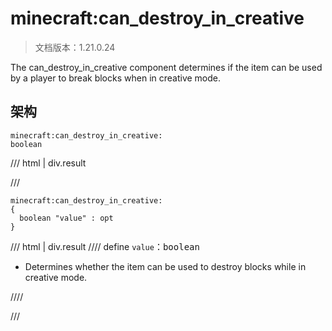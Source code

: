 # minecraft:can_destroy_in_creative

> 文档版本：1.21.0.24

The can_destroy_in_creative component determines if the item can be used by a player to break blocks when in creative mode.

## 架构

```mcschema
minecraft:can_destroy_in_creative:
boolean

```

/// html | div.result

///


```mcschema
minecraft:can_destroy_in_creative:
{
  boolean "value" : opt
}

```

/// html | div.result
//// define
`value`：<samp>boolean</samp>

- Determines whether the item can be used to destroy blocks while in creative mode.


////


///


